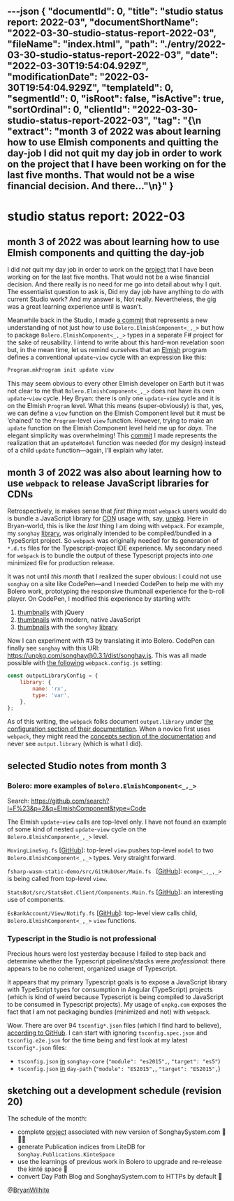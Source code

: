 ---json
{
  "documentId": 0,
  "title": "studio status report: 2022-03",
  "documentShortName": "2022-03-30-studio-status-report-2022-03",
  "fileName": "index.html",
  "path": "./entry/2022-03-30-studio-status-report-2022-03",
  "date": "2022-03-30T19:54:04.929Z",
  "modificationDate": "2022-03-30T19:54:04.929Z",
  "templateId": 0,
  "segmentId": 0,
  "isRoot": false,
  "isActive": true,
  "sortOrdinal": 0,
  "clientId": "2022-03-30-studio-status-report-2022-03",
  "tag": "{\n  \"extract\": \"month 3 of 2022 was about learning how to use Elmish components and quitting the day-job I did not quit my day job in order to work on the project that I have been working on for the last five months. That would not be a wise financial decision. And there…\"\n}"
}
---

# studio status report: 2022-03

## month 3 of 2022 was about learning how to use Elmish components and quitting the day-job

I did _not_ quit my day job in order to work on the [project](https://github.com/BryanWilhite/Songhay.Dashboard/projects/2) that I have been working on for the last five months. That would not be a wise financial decision. And there really is no need for me go into detail about why I quit. The essentialist question to ask is, Did my day job have anything to do with current Studio work? And my answer is, Not really. Nevertheless, the gig was a great learning experience until is wasn’t.

Meanwhile back in the Studio, I made [a commit](https://github.com/BryanWilhite/Songhay.Dashboard/commit/2af72056000847aece9a82e503f3ea793131b5b5) that represents a new understanding of not just how to use `Bolero.ElmishComponent<_,_>` but how to package `Bolero.ElmishComponent<_,_>` types in a separate F# project for the sake of reusability. I intend to write about this hard-won revelation soon but, in the mean time, let us remind ourselves that an [Elmish](https://elmish.github.io/) program defines a conventional `update`-`view` cycle with an expression like this:

```fsharp
Program.mkProgram init update view
```

This may seem obvious to every other Elmish developer on Earth but it was not clear to me that `Bolero.ElmishComponent<_,_>` does not have its own `update`-`view` cycle. Hey Bryan: there is only one `update`-`view` cycle and it is on the Elmish `Program` level. What this means (super-obviously) is that, yes, we can define a `view` function on the Elmish Component level but it must be ‘chained’ to the `Program`-level `view` function. However, trying to make an `update` function on the Elmish Component level held me up for _days_. The elegant simplicity was overwhelming! This [commit](https://github.com/BryanWilhite/Songhay.Dashboard/commit/2af72056000847aece9a82e503f3ea793131b5b5) I made represents the realization that an `updateModel` function was needed (for my design) instead of a child `update` function—again, I’ll explain why later.

## month 3 of 2022 was also about learning how to use `webpack` to release JavaScript libraries for CDNs

Retrospectively, is makes sense that _first thing_ most `webpack` users would do is bundle a JavaScript library for <acronym title="Content Delivery Network">CDN</acronym> usage with, say, [unpkg](https://unpkg.com/). Here in Bryan-world, this is like the _last_ thing I am doing with `webpack`. For example, my `songhay` [library](https://www.npmjs.com/package/songhay), was originally intended to be compiled/bundled in a TypeScript project. So `webpack` was originally needed for its generation of `*.d.ts` files for the Typescript-project IDE experience. My secondary need for `webpack` is to bundle the output of these Typescript projects into _one_ minimized file for production release.

It was not until _this month_ that I realized the super obvious: I could not use `songhay` on a site like CodePen—and I needed CodePen to help me with my Bolero work, prototyping the responsive thumbnail experience for the b-roll player. On CodePen, I modified this experience by starting with:

1. [thumbnails](https://codepen.io/rasx/pen/rNYQowe) with jQuery
2. [thumbnails](https://codepen.io/rasx/pen/popzXxm) with modern, native JavaScript
3. [thumbnails](https://codepen.io/rasx/pen/mdpdqwW) with the `songhay` [library](https://www.npmjs.com/package/songhay)

Now I can experiment with #3 by translating it into Bolero. CodePen can finally see `songhay` with this URI: <https://unpkg.com/songhay@0.3.1/dist/songhay.js>. This was all made possible with [the following](https://github.com/BryanWilhite/songhay-core/blob/8456414e4dc135c13d714ea0502e2fbdd250f1f6/webpack.config.js#L35) `webpack.config.js` setting:

```javascript
const outputLibraryConfig = {
    library: {
        name: 'rx',
        type: 'var',
    },
};
```

As of this writing, the `webpack` folks document `output.library` under [the configuration section of their documentation](https://webpack.js.org/configuration/output/#outputlibrary). When a novice first uses `webpack`, they might read the [concepts section of the documentation](https://webpack.js.org/concepts/#output) and never see `output.library` (which is what I did).

## selected Studio notes from month 3

### Bolero: more examples of `Bolero.ElmishComponent<_,_>`

Search: <https://github.com/search?l=F%23&p=2&q=ElmishComponent&type=Code>

The Elmish `update`-`view` calls are top-level only. I have not found an example of some kind of nested `update`-`view` cycle on the `Bolero.ElmishComponent<_,_>` level.

`MovingLineSvg.fs` [[GitHub](https://github.com/weebs/HomeBase/blob/d116a7addd0c399bd70d92283c129fbaa5b9b6bf/Launcher/Programs/MovingLineSvg.fs)]: top-level `view` pushes top-level `model` to two `Bolero.ElmishComponent<_,_>` types. Very straight forward.

`fsharp-wasm-static-demo/src/GitHubUser/Main.fs ` [[GitHub](https://github.com/srid/fsharp-wasm-static-demo/blob/b9f40dca62d759505f892b39e1f9c57fc2010a63/src/GitHubUser/Main.fs)]: `ecomp<_,_,_>` is being called from top-level `view`.

`StatsBot/src/StatsBot.Client/Components.Main.fs` [[GitHub](https://github.com/Liminiens/StatsBot/blob/6759bf9ce91f4a3db5ce16ad9495a34b990a211e/src/StatsBot.Client/Components.Main.fs)]: an interesting use of components.

`EsBankAccount/View/Notify.fs` [[GitHub](https://github.com/akhansari/EsBankAccount/blob/d9a92b6ef8fae93f2b160ce753eee422ef793600/EsBankAccount/View/Notify.fs)]: top-level view calls child, `Bolero.ElmishComponent<_,_>` `view` functions.

### Typescript in the Studio is not professional

Precious hours were lost yesterday because I failed to step back and determine whether the Typescript pipelines/stacks were _professional_: there appears to be no coherent, organized usage of Typescript.

It appears that my primary Typescript goals is to expose a JavaScript library with TypeScript types for consumption in Angular (TypeScript) projects (which is kind of weird because Typescript is being compiled to JavaScript to be consumed in Typescript projects). My usage of `unpkg.com` exposes the fact that I am not packaging bundles (minimized and not) with `webpack`.

Wow. There are over 94 `tsconfig*.json` files (which I find hard to believe), [according to GitHub](https://github.com/search?q=user%3ABryanWilhite+filename%3Atsconfig.json&type=Code). I can start with ignoring `tsconfig.spec.json` and `tsconfig.e2e.json` for the time being and first look at my latest `tsconfig*.json` files:

- `tsconfig.json` [in](https://github.com/BryanWilhite/songhay-core/blob/ef73310d309eee3c22eb52acaa8f9a1d63074741/tsconfig.json) `songhay-core` (`"module": "es2015",`, `"target": "es5"`)
- `tsconfig.json` [in](https://github.com/BryanWilhite/day-path/blob/e5c6b1ae0d43a2fdbe6e3d7fecdf27491cd3b316/tsconfig.json) `day-path` (`"module": "ES2015",`, `"target": "ES2015",`)

## sketching out a development schedule (revision 20)

The schedule of the month:

- complete [project](https://github.com/BryanWilhite/Songhay.Dashboard/projects/2) associated with new version of SonghaySystem.com 📜🚜🔨
- generate Publication indices from LiteDB for `Songhay.Publications.KinteSpace`
- use the learnings of previous work in Bolero to upgrade and re-release the kinté space 🚀
- convert Day Path Blog and SonghaySystem.com to HTTPs by default 🔐

@[BryanWilhite](https://twitter.com/BryanWilhite)
